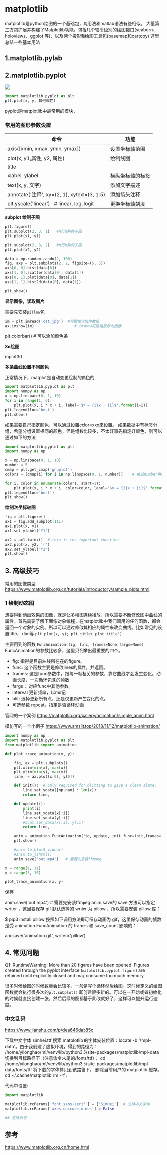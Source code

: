 # matplotlib

matplotlib是python绘图的一个基础包，其用法和matlab语法有些相似。
大量第三方包扩展并构建了Matplotlib功能，包括几个较高级别的绘图接口(seaborn、holoviews、ggplot 等)，以及两个投影和绘图工具包(basemap和cartopy)
这里总结一些基本用法

## 1.matplotlib.pylab

## 2.matplotlib.pyplot

![](../../../Draft/media/15686309605233/15686322692816.png)


```python
import matplotlib.pyplot as plt
plt.plot(x, y, 其他属性)
```

pyplot是matplotlib中最常用的模块，

<!-- more -->

### 常用的图形参数设置


| 命令 | 功能 |
| --- | --- |
| axis([xmin, xmax, ymin, ymax]) | 设置坐标轴范围 |
| plot(x, y1,属性, y2, 属性) | 绘制线图 |
| title |  |
| xlabel, ylabel | 横纵坐标轴的标签 |
| text(x, y, 文字) | 添加文字描述 |
| annotate('注释', xy=(2, 1), xytext=(3, 1.5) | 添加箭头注释 |
| plt.yscale('linear’)   # linear, log, logit | 更换坐标轴刻度 |


**subplot 绘制子图**

```python
plt.figure()
plt.subplot(2, 3, 1)   #n行m列的子图
plt.plot(x1, y1)

plt.subplot(2, 3, 2)   #n行m列的子图
plt.plot(x2, y2)
```

```python
data = np.random.randn(2, 100)
fig, axs = plt.subplots(2, 2, figsize=(5, 5))
axs[0, 0].hist(data[0])
axs[1, 0].scatter(data[0], data[1])
axs[0, 1].plot(data[0], data[1])
axs[1, 1].hist2d(data[0], data[1])

plt.show()
```

**显示图像，读取图片**

需要先安装`pillow`包

```python
im = plt.imread('cat.jpg')  #将图像读取为数组
ax.imshow(im)                  # imshow将数组显示为图像
```
plt.colorbar()      #  可以添加颜色条

**3d绘图**

mplot3d


**多条曲线设置不同颜色**

正常情况下，matplot是自动变更绘制的颜色的

```python
import matplotlib.pyplot as plt
import numpy as np
x = np.linspace(0, 1, 10)
for i in range(1, 6):
    plt.plot(x, i * x + i, label='$y = {i}x + {i}$'.format(i=i))
plt.legend(loc='best')
plt.show()
```
如果需要自己指定颜色，可以通过设置color=xxx来设置。
如果数据中有标签分组，希望分组设置相同的颜色，但是组数比较多，不太好事先指定好颜色，则可以通过如下的方法

```python
import matplotlib.pyplot as plt
import numpy as np

x = np.linspace(0, 1, 10)
number = 5
cmap = plt.get_cmap('gnuplot')
colors = [cmap(i) for i in np.linspace(0, 1, number)]    # 挑选number种颜色

for i, color in enumerate(colors, start=1):
    plt.plot(x, i * x + i, color=color, label='$y = {i}x + {i}$'.format(i=i))
plt.legend(loc='best')
plt.show()
```


**绘制次坐标轴图**

```python
fig = plt.figure()
ax1 = fig.add_subplot(111)
ax1.plot(x, y1)
ax1.set_ylabel('Y1')

ax2 = ax1.twinx()  # this is the important function
ax2.plot(x, y2, 'r')
ax2.set_ylabel('Y2')
plt.show()
```


## 3. 高级技巧

常用的图像类型  https://www.matplotlib.org.cn/tutorials/introductory/sample_plots.html



### 1 绘制动态图

想要得到动画效果的图像，就是让多幅图连续播放，所以需要不断修改图中曲线的属性。首先需要了解下面像对象编程，在matplotlib中我们调用的任何函数，都会返回一个对象的实例。所以可以通过修改其相应的属性来改变曲线。比如常见的设置title，xlim等
`plt.plot(x, y); plt.title('plot title')`


主要用到的函数
`FuncAnimation(fig, func, frames=None,fargs=None)`
FuncAnimation的参数比较多，这里只列举出最重要的四个。

* fig: 指得是目前曲线所在在的figure。
* func: 这个函数主要是修改lines的属性，并返回。
* frames: 这是func参数中，跟每一帧相关的参数，靠它曲线才会发生变化。动画长度，一次循环包含的帧数
* fargs： 对应func中其他参数。
* interval 更新频率，以ms记
* blit: 选择更新所有点，还是仅更新产生变化的点。
* 可选参数 repeat，指定是否循环动画


官网的一个案例 
https://matplotlib.org/gallery/animation/simple_anim.html

模仿写的一个小例子  https://www.smslit.top/2018/11/12/matplotlib-animation/

```python
import numpy as np
import matplotlib.pyplot as plt
from matplotlib import animation

def plot_trace_animation(x, y):

	fig, ax = plt.subplots()
	plt.xlim(min(x), max(x))
	plt.ylim(min(y), max(y))
	line, = ax.plot(x[0], y[0])

	def init():  # only required for blitting to give a clean slate.
	    line.set_ydata([np.nan] * len(x))
	    return line,

	def update(i):
	    print(i)
	    line.set_xdata(x[:i])
	    line.set_ydata(y[:i])
	    #scat.set_data(x[:i], y[:i])
	    return line,

	anim = animation.FuncAnimation(fig, update, init_func=init,frames=10, interval=100)
	plt.show()

	#anim.to_html5_video()
	#anim.to_jshtml()
	anim.save('out.mp4')   # 需要先安装ffmpeg

x = range(1, 11)
y = range(5, 15)

plot_trace_animation(x, y)
```

保存

anim.save('out.mp4')   # 需要先安装ffmpeg
anim.save的 save 方法可以指定 writer ，这里要保存 gif 默认选择的 writer 为 pillow ，所以需要安装 pillow 库：

$ pip3 install pillow
按照如下调用方法即可保存动画为 gif，这里保存动画的帧数是受 animation.FuncAnimation 的 frames 和 save_count 影响的：

ani.save('animation.gif', writer='pillow')




## 4. 常见问题

Q1: RuntimeWarning: More than 20 figures have been opened. Figures created through the pyplot interface (`matplotlib.pyplot.figure`) are retained until explicitly closed and may consume too much memory.

很多时候绘图的时候数量会比较多，一般是写个循环然后绘图。这时候定义的绘图函数就会执行很多次的`plt.subplot()` 即创建很多新的。可以在一开始或者初始化的时候就直接创建一张，然后后续的图都基于此改就好了，这样可以提升运行速度。



### 中文乱码
https://www.jianshu.com/p/dea646dab85c

下载中文字体 simhei.ttf
搜索 matplotlib 的字体安装位置：locate -b '\mpl-data'。由于我创建了虚拟环境，得到的路径为：
/home/yilonghao/ml/venv/lib/python3.5/site-packages/matplotlib/mpl-data
切换到目标路径下（注意命令末尾的/fonts/ttf）：
cd /home/yilonghao/ml/venv/lib/python3.5/site-packages/matplotlib/mpl-data/fonts/ttf
将下载的字体拷贝到该路径下。
删除当前用户的 matplotlib 缓存。
cd ~/.cache/matplotlib
rm -rf *.*

代码中设置:
```python
import matplotlib

matplotlib.rcParams['font.sans-serif'] = ['SimHei']  # 支持中文字体
matplotlib.rcParams['axes.unicode_minus'] = False

## 支持负号

```


## 参考
https://www.matplotlib.org.cn/home.html




